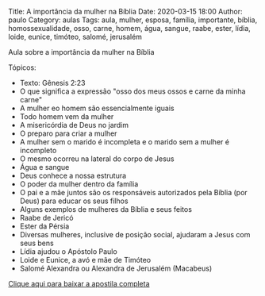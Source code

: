 Title: A importância da mulher na Bíblia
Date: 2020-03-15 18:00
Author: paulo
Category: aulas
Tags: aula, mulher, esposa, família, importante, bíblia, homossexualidade, osso, carne, homem, água, sangue, raabe, ester, lídia, loide, eunice, timóteo, salomé, jerusalém

Aula sobre a importância da mulher na Bíblia

Tópicos:

- Texto: Gênesis 2:23
- O que significa a expressão "osso dos meus ossos e carne da minha carne"
- A mulher eo homem são essencialmente iguais
- Todo homem vem da mulher
- A misericórdia de Deus no jardim
- O preparo para criar a mulher
- A mulher sem o marido é incompleta e o marido sem a mulher é incompleto
- O mesmo ocorreu na lateral do corpo de Jesus
- Água e sangue
- Deus conhece a nossa estrutura
- O poder da mulher dentro da família
- O pai e a mãe juntos são os responsáveis autorizados pela Bíblia (por Deus) para educar os seus filhos
- Alguns exemplos de mulheres da Bíblia e seus feitos
- Raabe de Jericó
- Ester da Pérsia
- Diversas mulheres, inclusive de posição social, ajudaram a Jesus com seus bens
- Lídia ajudou o Apóstolo Paulo
- Loide e Eunice, a avó e mãe de Timóteo
- Salomé Alexandra ou Alexandra de Jerusalém (Macabeus)

[Clique aqui para baixar a apostila completa](https://www.dropbox.com/s/gmipfq8lv8dgaij/Aula%20EBD%20-%20A%20import%C3%A2ncia%20da%20mulher%20na%20B%C3%ADblia%20-%2015_03_2020.pdf?dl=1)